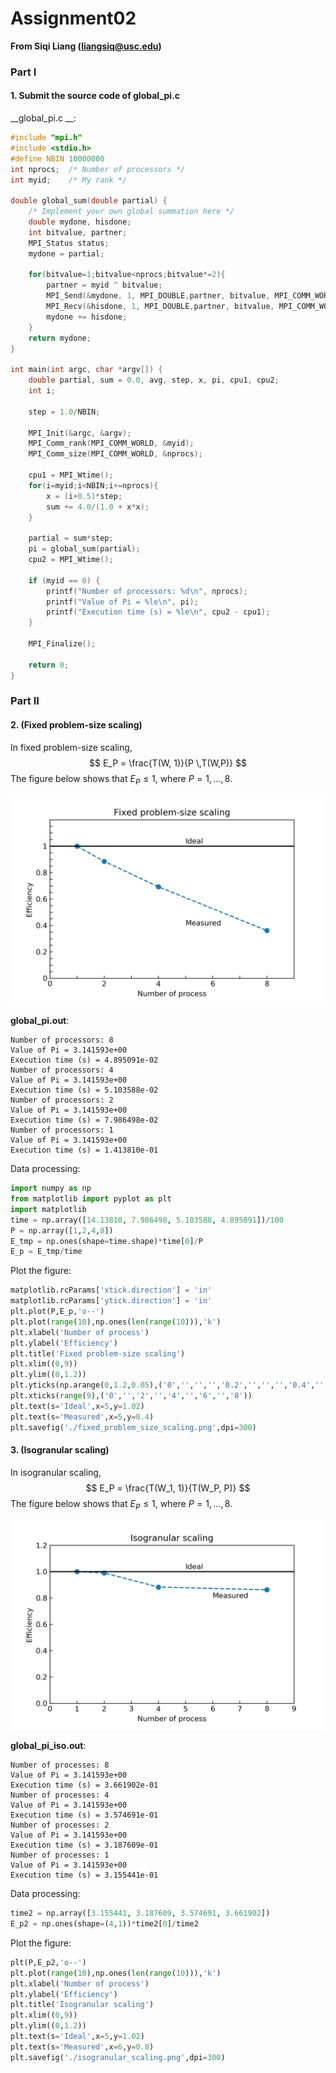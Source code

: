# Assignment02

__From Siqi Liang (liangsiq@usc.edu)__

### Part I

#### 1. Submit the source code of global_pi.c 

__global_pi.c __:

```c
#include "mpi.h"
#include <stdio.h>
#define NBIN 10000000
int nprocs;  /* Number of processors */
int myid;    /* My rank */

double global_sum(double partial) {
    /* Implement your own global summation here */
    double mydone, hisdone;
    int bitvalue, partner;
    MPI_Status status;
    mydone = partial;
    
    for(bitvalue=1;bitvalue<nprocs;bitvalue*=2){
        partner = myid ^ bitvalue;
        MPI_Send(&mydone, 1, MPI_DOUBLE,partner, bitvalue, MPI_COMM_WORLD);    // bitvalue is treated as communication label here
        MPI_Recv(&hisdone, 1, MPI_DOUBLE,partner, bitvalue, MPI_COMM_WORLD, &status);
        mydone += hisdone;
    }
    return mydone;
}

int main(int argc, char *argv[]) {
    double partial, sum = 0.0, avg, step, x, pi, cpu1, cpu2;
    int i;
    
    step = 1.0/NBIN;

    MPI_Init(&argc, &argv);
    MPI_Comm_rank(MPI_COMM_WORLD, &myid);
    MPI_Comm_size(MPI_COMM_WORLD, &nprocs);
    
    cpu1 = MPI_Wtime();
    for(i=myid;i<NBIN;i+=nprocs){
        x = (i+0.5)*step;
        sum += 4.0/(1.0 + x*x);
    }
  
    partial = sum*step;
    pi = global_sum(partial);
    cpu2 = MPI_Wtime();
    
    if (myid == 0) {
        printf("Number of processors: %d\n", nprocs);
        printf("Value of Pi = %le\n", pi);
        printf("Execution time (s) = %le\n", cpu2 - cpu1);
    }

    MPI_Finalize();

    return 0;
}
```





### Part II

#### 2. (Fixed problem-size scaling) 

In fixed problem-size scaling, 
$$
E_P = \frac{T(W, 1)}{P \,T(W,P)}
$$
The figure below shows that $E_P \le 1$, where $P=1, \ldots, 8$.

![fixed_problem_size_scaling](./fixed_problem_size_scaling.png)

__global_pi.out__:

```
Number of processors: 8
Value of Pi = 3.141593e+00
Execution time (s) = 4.895091e-02
Number of processors: 4
Value of Pi = 3.141593e+00
Execution time (s) = 5.103588e-02
Number of processors: 2
Value of Pi = 3.141593e+00
Execution time (s) = 7.986498e-02
Number of processors: 1
Value of Pi = 3.141593e+00
Execution time (s) = 1.413810e-01
```
Data processing:

```python
import numpy as np
from matplotlib import pyplot as plt
import matplotlib
time = np.array([14.13810, 7.986498, 5.103588, 4.895091])/100
P = np.array([1,2,4,8])
E_tmp = np.ones(shape=time.shape)*time[0]/P
E_p = E_tmp/time
```

Plot the figure:

```python
matplotlib.rcParams['xtick.direction'] = 'in'
matplotlib.rcParams['ytick.direction'] = 'in'
plt.plot(P,E_p,'o--')
plt.plot(range(10),np.ones(len(range(10))),'k')
plt.xlabel('Number of process')
plt.ylabel('Efficiency')
plt.title('Fixed problem-size scaling')
plt.xlim((0,9))
plt.ylim((0,1.2))
plt.yticks(np.arange(0,1.2,0.05),('0','','','','0.2','','','','0.4','','','','0.6','','','','0.8','','','','1','','','','1.2'))
plt.xticks(range(9),('0','','2','','4','','6','','8'))
plt.text(s='Ideal',x=5,y=1.02)
plt.text(s='Measured',x=5,y=0.4)
plt.savefig('./fixed_problem_size_scaling.png',dpi=300)
```



#### 3. (Isogranular scaling) 

In isogranular scaling,
$$
E_P = \frac{T(W_1, 1)}{T(W_P, P)}
$$
The figure below shows that  $E_P \le 1$, where $P=1,\ldots, 8$.

![isogranular_scaling](./isogranular_scaling.png)



__global_pi_iso.out__:

```
Number of processes: 8
Value of Pi = 3.141593e+00
Execution time (s) = 3.661902e-01 
Number of processes: 4
Value of Pi = 3.141593e+00
Execution time (s) = 3.574691e-01 
Number of processes: 2
Value of Pi = 3.141593e+00
Execution time (s) = 3.187609e-01 
Number of processes: 1
Value of Pi = 3.141593e+00
Execution time (s) = 3.155441e-01
```

Data processing:

```python
time2 = np.array([3.155441, 3.187609, 3.574691, 3.661902])
E_p2 = np.ones(shape=(4,1))*time2[0]/time2
```

Plot the figure:

```python
plt(P,E_p2,'o--')
plt.plot(range(10),np.ones(len(range(10))),'k')
plt.xlabel('Number of process')
plt.ylabel('Efficiency')
plt.title('Isogranular scaling')
plt.xlim((0,9))
plt.ylim((0,1.2))
plt.text(s='Ideal',x=5,y=1.02)
plt.text(s='Measured',x=6,y=0.8)
plt.savefig('./isogranular_scaling.png',dpi=300)
```